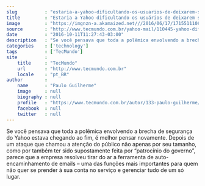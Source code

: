 ```yaml
---
slug          : "estaria-a-yahoo-dificultando-os-usuarios-de-deixarem-seu-servico-de-email"
title         : "Estaria a Yahoo dificultando os usuários de deixarem seu serviço de email?"
image         : "https://imgnzn-a.akamaized.net///2016/06/17/17155111064451-t1200x480.jpg"
source        : "http://www.tecmundo.com.br/yahoo-mail/110445-yahoo-dificultando-usuarios-deixarem-servico-email.htm"
date          : "2016-10-11T11:27:43-03:00"
description   : "Se você pensava que toda a polêmica envolvendo a brecha de segurança do Yahoo estava chegando ao fim, é melhor pensar novamente. Depois de um ataque que chamou a atenção do público não apenas por seu tamanho, como por também ter sido supostamente feita por “patrocínio do governo”, parece que a empresa resolveu tirar do ar a ferramenta de auto-encaminhamento de emails – uma das funções mais importantes para quem não quer se prender à sua conta no serviço e gerenciar tudo de um só lugar."
categories    : ['technology']
tags          : ['TecMundo']
site          :
    title     : "TecMundo"
    url       : "http://www.tecmundo.com.br"
    locale    : "pt_BR"
author        :
    name      : "Paulo Guilherme"
    image     : null
    biography : null
    profile   : "https://www.tecmundo.com.br/autor/133-paulo-guilherme/"
    facebook  : null
    twitter   : null
---
```


Se você pensava que toda a polêmica envolvendo a brecha de segurança do Yahoo estava chegando ao fim, é melhor pensar novamente. Depois de um ataque que chamou a atenção do público não apenas por seu tamanho, como por também ter sido supostamente feita por “patrocínio do governo”, parece que a empresa resolveu tirar do ar a ferramenta de auto-encaminhamento de emails – uma das funções mais importantes para quem não quer se prender à sua conta no serviço e gerenciar tudo de um só lugar.
